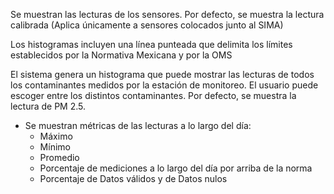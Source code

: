 Se muestran las lecturas de los sensores. Por defecto, se muestra la lectura calibrada (Aplica únicamente a sensores colocados junto al SIMA)

Los histogramas incluyen una línea punteada que delimita los límites establecidos por la Normativa Mexicana y por la OMS

El sistema genera un histograma que puede mostrar las lecturas de todos los contaminantes medidos por la estación de monitoreo. El usuario puede escoger entre los distintos contaminantes. Por defecto, se muestra la lectura de PM 2.5.

- Se muestran métricas de las lecturas a lo largo del día:
	- Máximo
	- Mínimo
	- Promedio
	- Porcentaje de mediciones a lo largo del día por arriba de la norma
	- Porcentaje de Datos válidos y de Datos nulos